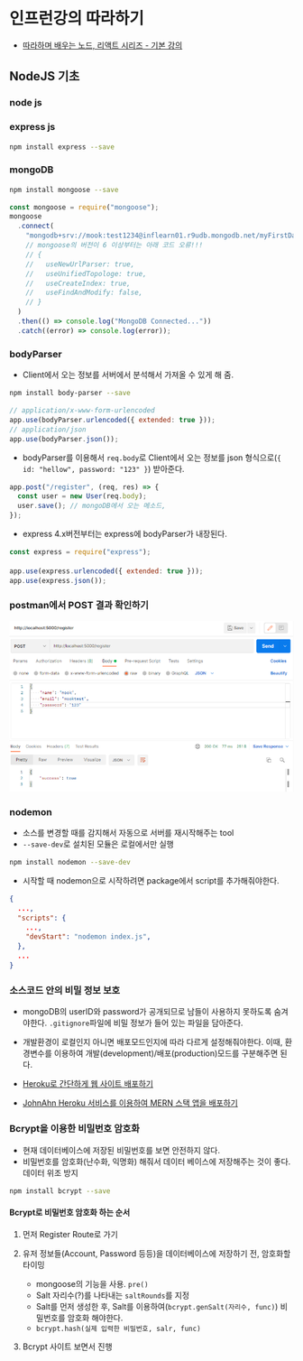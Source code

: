 # 인프런강의 따라하기

- [따라하며 배우는 노드, 리액트 시리즈 - 기본 강의](https://inf.run/MBce)

## NodeJS 기초

### node js

### express js

```bash
npm install express --save
```

### mongoDB

```bash
npm install mongoose --save
```

```js
const mongoose = require("mongoose");
mongoose
  .connect(
    "mongodb+srv://mook:test1234@inflearn01.r9udb.mongodb.net/myFirstDatabase?retryWrites=true&w=majority"
    // mongoose의 버전이 6 이상부터는 아래 코드 오류!!!
    // {
    //   useNewUrlParser: true,
    //   useUnifiedTopologe: true,
    //   useCreateIndex: true,
    //   useFindAndModify: false,
    // }
  )
  .then(() => console.log("MongoDB Connected..."))
  .catch((error) => console.log(error));
```

### bodyParser

- Client에서 오는 정보를 서버에서 분석해서 가져올 수 있게 해 줌.

```bash
npm install body-parser --save
```

```js
// application/x-www-form-urlencoded
app.use(bodyParser.urlencoded({ extended: true }));
// application/json
app.use(bodyParser.json());
```

- bodyParser를 이용해서 `req.body`로 Client에서 오는 정보를 json 형식으로(`{ id: "hellow", password: "123" }`) 받아준다.

```js
app.post("/register", (req, res) => {
  const user = new User(req.body);
  user.save(); // mongoDB에서 오는 메소드,
});
```

- express 4.x버전부터는 express에 bodyParser가 내장된다.

```js
const express = require("express");

app.use(express.urlencoded({ extended: true }));
app.use(express.json());
```

### postman에서 POST 결과 확인하기

![postman에서 POST 결과 확인하기](./images/07.postman_success.png)

### nodemon

- 소스를 변경할 때를 감지해서 자동으로 서버를 재시작해주는 tool
- `--save-dev`로 설치된 모듈은 로컬에서만 실행

```bash
npm install nodemon --save-dev
```

- 시작할 때 nodemon으로 시작하려면 package에서 script를 추가해줘야한다.

```json
{
  ...,
  "scripts": {
    ...,
    "devStart": "nodemon index.js",
  },
  ...
}
```

### 소스코드 안의 비밀 정보 보호

- mongoDB의 userID와 password가 공개되므로 남들이 사용하지 못하도록 숨겨야한다. `.gitignore`파일에 비밀 정보가 들어 있는 파일을 담아준다.
- 개발환경이 로컬인지 아니면 배포모드인지에 따라 다르게 설정해줘야한다. 이때, 환경변수를 이용하여 개발(development)/배포(production)모드를 구분해주면 된다.

- [Heroku로 간단하게 웹 사이트 배포하기](https://velog.io/@ansfls/Heroku로-간단하게-웹-사이트-배포하기)
- [JohnAhn Heroku 서비스를 이용하여 MERN 스택 앱을 배포하기](https://youtu.be/qdoiwouykAg)

### Bcrypt을 이용한 비밀번호 암호화

- 현재 데이터베이스에 저장된 비밀번호를 보면 안전하지 않다.
- 비밀번호를 암호화(난수화, 익명화) 해줘서 데이터 베이스에 저장해주는 것이 좋다. 데이터 위조 방지

```bash
npm install bcrypt --save
```

#### Bcrypt로 비밀번호 암호화 하는 순서

1. 먼저 Register Route로 가기
2. 유저 정보들(Account, Password 등등)을 데이터베이스에 저장하기 전, 암호화할 타이밍

   - mongoose의 기능을 사용. `pre()`
   - Salt 자리수(?)를 나타내는 `saltRounds`를 지정
   - Salt를 먼저 생성한 후, Salt를 이용하여(`bcrypt.genSalt(자리수, func)`) 비밀번호를 암호화 해야한다.
   - `bcrypt.hash(실제 입력한 비밀번호, salr, func)`

3. Bcrypt 사이트 보면서 진행
